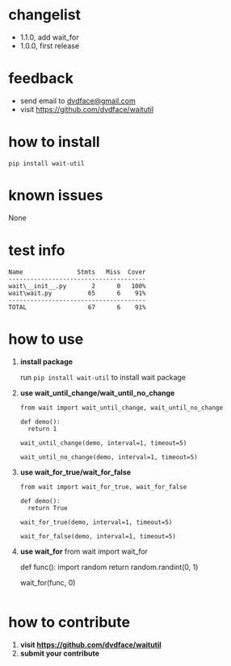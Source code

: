 # changelist
* 1.1.0,  add wait_for
* 1.0.0,  first release

# feedback
* send email to dvdface@gmail.com
* visit https://github.com/dvdface/waitutil

# how to install
`pip install wait-util`

# known issues

None

# test info
```
Name               Stmts   Miss  Cover
--------------------------------------
wait\__init__.py       2      0   100%
wait\wait.py          65      6    91%
--------------------------------------
TOTAL                 67      6    91%
```
# how to use
1. **install package**
   
   run `pip install wait-util` to install wait package<br/>

2. **use wait_until_change/wait_until_no_change**
    ```
    from wait import wait_until_change, wait_until_no_change

    def demo():
      return 1

    wait_until_change(demo, interval=1, timeout=5)

    wait_until_no_change(demo, interval=1, timeout=5)
    ```
3. **use wait_for_true/wait_for_false**
    ```
    from wait import wait_for_true, wait_for_false

    def demo():
      return True

    wait_for_true(demo, interval=1, timeout=5)

    wait_for_false(demo, interval=1, timeout=5)
    ```
4. **use wait_for**
    from wait import wait_for

    def func():
        import random
        return random.randint(0, 1)

    wait_for(func, 0)
    ```

# how to contribute
1. **visit https://github.com/dvdface/waitutil**
2. **submit your contribute**
